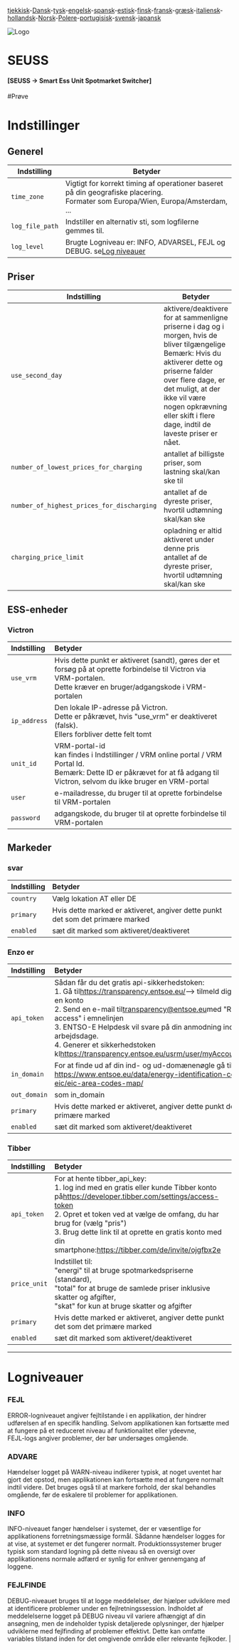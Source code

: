 [tjekkisk](README.cs.md)-[Dansk](README.da.md)-[tysk](README.de.md)-[engelsk](README.md)-[spansk](README.es.md)-[estisk](README.et.md)-[finsk](README.fi.md)-[fransk](README.fr.md)-[græsk](README.el.md)-[italiensk](README.it.md)-[hollandsk](README.nl.md)-[Norsk](README.no.md)-[Polere](README.pl.md)-[portugisisk](README.pt.md)-[svensk](README.sv.md)-[japansk](README.ja.md)

![Logo](views/static/images/logo-seuss.png?raw=true "SEUSS")

# SEUSS

#### [SEUSS -> Smart Ess Unit Spotmarket Switcher]

\#Prøve

# Indstillinger

## Generel

| Indstilling     | Betyder                                                                                                                             |
| --------------- | ----------------------------------------------------------------------------------------------------------------------------------- |
| `time_zone`     | Vigtigt for korrekt timing af operationer baseret på din geografiske placering.<br/>Formater som Europa/Wien, Europa/Amsterdam, ... |
| `log_file_path` | Indstiller en alternativ sti, som logfilerne gemmes til.                                                                            |
| `log_level`     | Brugte Logniveau er: INFO, ADVARSEL, FEJL og DEBUG. se[Log niveauer](#loglevels)                                                    |

## Priser

| Indstilling                                | Betyder                                                                                                                                                                                                                                                                                 |
| ------------------------------------------ | --------------------------------------------------------------------------------------------------------------------------------------------------------------------------------------------------------------------------------------------------------------------------------------- |
| `use_second_day`                           | aktivere/deaktivere for at sammenligne priserne i dag og i morgen, hvis de bliver tilgængelige<br/>Bemærk: Hvis du aktiverer dette og priserne falder over flere dage, er det muligt, at der ikke vil være nogen opkrævning eller skift i flere dage, indtil de laveste priser er nået. |
| `number_of_lowest_prices_for_charging`     | antallet af billigste priser, som lastning skal/kan ske til                                                                                                                                                                                                                             |
| `number_of_highest_prices_for_discharging` | antallet af de dyreste priser, hvortil udtømning skal/kan ske                                                                                                                                                                                                                           |
| `charging_price_limit`                     | opladning er altid aktiveret under denne pris<br/>antallet af de dyreste priser, hvortil udtømning skal/kan ske                                                                                                                                                                         |

## ESS-enheder

### Victron

| Indstilling  | Betyder                                                                                                                                                                              |
| :----------- | :----------------------------------------------------------------------------------------------------------------------------------------------------------------------------------- |
| `use_vrm`    | Hvis dette punkt er aktiveret (sandt), gøres der et forsøg på at oprette forbindelse til Victron via VRM-portalen.<br/>Dette kræver en bruger/adgangskode i VRM-portalen             |
| `ip_address` | Den lokale IP-adresse på Victron.<br/>Dette er påkrævet, hvis "use_vrm" er deaktiveret (falsk).<br/>Ellers forbliver dette felt tomt                                                 |
| `unit_id`    | VRM-portal-id<br/>kan findes i Indstillinger / VRM online portal / VRM Portal Id.<br/>Bemærk: Dette ID er påkrævet for at få adgang til Victron, selvom du ikke bruger en VRM-portal |
| `user`       | e-mailadresse, du bruger til at oprette forbindelse til VRM-portalen                                                                                                                 |
| `password`   | adgangskode, du bruger til at oprette forbindelse til VRM-portalen                                                                                                                   |

## Markeder

### svar

| Indstilling | Betyder                                                                        |
| :---------- | :----------------------------------------------------------------------------- |
| `country`   | Vælg lokation AT eller DE                                                      |
| `primary`   | Hvis dette marked er aktiveret, angiver dette punkt det som det primære marked |
| `enabled`   | sæt dit marked som aktiveret/deaktiveret                                       |

### Enzo er

| Indstilling  | Betyder                                                                                                                                                                                                                                                                                                                                                                                                                         |
| :----------- | :------------------------------------------------------------------------------------------------------------------------------------------------------------------------------------------------------------------------------------------------------------------------------------------------------------------------------------------------------------------------------------------------------------------------------ |
| `api_token`  | Sådan får du det gratis api-sikkerhedstoken:<br/>1. Gå til<https://transparency.entsoe.eu/>--> tilmeld dig og opret en konto<br/>2. Send en e-mail til[transparency@entsoe.eu](mailto:transparency@entsoe.eu)med "Restful API access" i emnelinjen<br/>3. ENTSO-E Helpdesk vil svare på din anmodning inden for 3 arbejdsdage.<br/>4. Generer et sikkerhedstoken kl<https://transparency.entsoe.eu/usrm/user/myAccountSettings> |
| `in_domain`  | For at finde ud af din ind- og ud-domænenøgle gå til:<br/><https://www.entsoe.eu/data/energy-identification-codes-eic/eic-area-codes-map/>                                                                                                                                                                                                                                                                                      |
| `out_domain` | som in_domain                                                                                                                                                                                                                                                                                                                                                                                                                   |
| `primary`    | Hvis dette marked er aktiveret, angiver dette punkt det som det primære marked                                                                                                                                                                                                                                                                                                                                                  |
| `enabled`    | sæt dit marked som aktiveret/deaktiveret                                                                                                                                                                                                                                                                                                                                                                                        |

### Tibber

| Indstilling  | Betyder                                                                                                                                                                                                                                                                                                                                |
| :----------- | :------------------------------------------------------------------------------------------------------------------------------------------------------------------------------------------------------------------------------------------------------------------------------------------------------------------------------------- |
| `api_token`  | For at hente tibber_api_key:<br/>1. log ind med en gratis eller kunde Tibber konto på<https://developer.tibber.com/settings/access-token><br/>2. Opret et token ved at vælge de omfang, du har brug for (vælg "pris")<br/>3. Brug dette link til at oprette en gratis konto med din smartphone:<https://tibber.com/de/invite/ojgfbx2e> |
| `price_unit` | Indstillet til:<br/>"energi" til at bruge spotmarkedspriserne (standard),<br/>"total" for at bruge de samlede priser inklusive skatter og afgifter,<br/>"skat" for kun at bruge skatter og afgifter                                                                                                                                    |
| `primary`    | Hvis dette marked er aktiveret, angiver dette punkt det som det primære marked                                                                                                                                                                                                                                                         |
| `enabled`    | sæt dit marked som aktiveret/deaktiveret                                                                                                                                                                                                                                                                                               |

* * *

# Logniveauer

### FEJL

ERROR-logniveauet angiver fejltilstande i en applikation, der hindrer udførelsen af ​​en specifik handling. Selvom applikationen kan fortsætte med at fungere på et reduceret niveau af funktionalitet eller ydeevne,<br/>FEJL-logs angiver problemer, der bør undersøges omgående.

### ADVARE

Hændelser logget på WARN-niveau indikerer typisk, at noget uventet har gjort det
opstod, men applikationen kan fortsætte med at fungere normalt indtil videre.
Det bruges også til at markere forhold, der skal behandles omgående, før de
eskalere til problemer for applikationen.

### INFO

INFO-niveauet fanger hændelser i systemet, der er væsentlige for
applikationens forretningsmæssige formål. Sådanne hændelser logges for at vise, at systemet er det
fungerer normalt. Produktionssystemer bruger typisk som standard logning på dette niveau
så en oversigt over applikationens normale adfærd er synlig for enhver
 gennemgang af loggene.

### FEJLFINDE

DEBUG-niveauet bruges til at logge meddelelser, der hjælper udviklere med at identificere
problemer under en fejlretningssession. Indholdet af meddelelserne logget på DEBUG
niveau vil variere afhængigt af din ansøgning, men de indeholder typisk
detaljerede oplysninger, der hjælper udviklerne med fejlfinding af problemer
effektivt. Dette kan omfatte variables tilstand inden for det omgivende område eller
relevante fejlkoder. |
